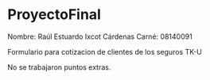 # ProyectoFinal

Nombre: Raúl Estuardo Ixcot Cárdenas
Carné: 08140091

Formulario para cotizacion de clientes de los seguros TK-U

No se trabajaron puntos extras.
